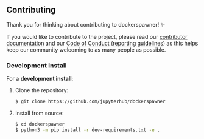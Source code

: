 ## Contributing

Thank you for thinking about contributing to dockerspawner! ✨

If you would like to contribute to the project, please read our 
[contributor documentation](http://jupyter.readthedocs.io/en/latest/contributor/content-contributor.html)
and our [Code of Conduct](https://github.com/jupyter/governance/blob/master/conduct/code_of_conduct.md)
([reporting guidelines](https://github.com/jupyter/governance/blob/master/conduct/reporting_online.md))
as this helps keep our community welcoming to as many people as possible. 

### Development install

For a **development install**:

1. Clone the repository:
	```bash
	$ git clone https://github.com/jupyterhub/dockerspawner
	``` 
2. Install from source:
	```bash
	$ cd dockerspawner
	$ python3 -m pip install -r dev-requirements.txt -e .
	```
